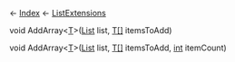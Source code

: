 ← [Index](Api-Index) ← [ListExtensions](System.Collections.Generic.ListExtensions)

void AddArray<T><[T]()>([List<T>](System.Collections.Generic.List`1) list, [T[]]() itemsToAdd)

void AddArray<T><[T]()>([List<T>](System.Collections.Generic.List`1) list, [T[]]() itemsToAdd, [int](System.Int32) itemCount)

